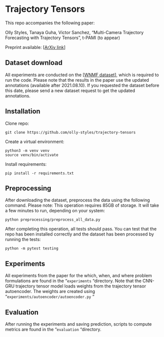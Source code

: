 # Trajectory Tensors

This repo accompanies the following paper:

Olly Styles, Tanaya Guha, Victor Sanchez, “Multi-Camera Trajectory Forecasting with Trajectory Tensors”, t-PAMI (to appear)

Preprint available: [[ArXiv link](https://arxiv.org/pdf/2108.04694.pdf)]

## Dataset download

All experiments are conducted on the [[WNMF dataset](https://github.com/olly-styles/Multi-Camera-Trajectory-Forecasting)], which is required to run the code. Please note that the results in the paper use the updated annotations (available after 2021.08.10). If you requested the dataset before this date, please send a new dataset request to get the updated annotations. 

## Installation

Clone repo:
```
git clone https://github.com/olly-styles/trajectory-tensors
```

Create a virtual environment:
```
python3 -m venv venv
source venv/bin/activate
```

Install requirements:
```
pip install -r requirements.txt
```

## Preprocessing
After downloading the dataset, preprocess the data using the following command. Please note: This operation requires 85GB of storage. It will take a few minutes to run, depending on your system:
```
python preprocessing/preprocess_all_data.py
```

After completing this operation, all tests should pass. You can test that the repo has been installed correctly and the dataset has been processed by running the tests:
```
python -m pytest testing
```

## Experiments
All experiments from the paper for the which, when, and where problem formulations are found in the “`experiments` “directory. Note that the CNN-GRU trajectory tensor model loads weights from the trajectory tensor autoencoder. The weights are created using “`experiments/autoencoder/autoencoder.py` “

## Evaluation
After running the experiments and saving prediction, scripts to compute metrics are found in the “`evaluation` “directory.
